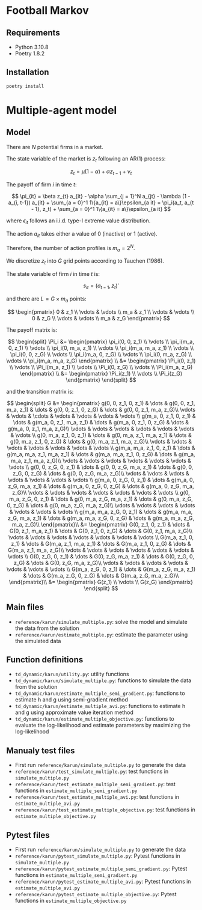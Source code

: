 # Football Markov

## Requirements

- Python 3.10.8
- Poetry 1.8.2

## Installation

```bash
poetry install
```

# Multiple-agent model

## Model

There are $N$ potential firms in a market.

The state variable of the market is $z_{t}$ following an AR(1) process:

$$
z_{t} = \mu (1 - \alpha) + \alpha z_{t-1} + \nu_{t}
$$

The payoff of firm $i$ in time $t$:

$$
\pi_{it} = \beta z_{t} a_{it} - \alpha \sum_{j = 1}^N a_{jt} - \lambda (1 - a_{i, t-1}) a_{it} + \sum_{a = 0}^1 1\{a_{it} = a\}\epsilon_{a it} = \pi_i(a_t, a_{t - 1}, z_t) + \sum_{a = 0}^1 1\{a_{it} = a\}\epsilon_{a it}
$$

where $\epsilon_{it}$ follows an i.i.d. type-I extreme value distribution.

The action $a_{it}$ takes either a value of 0 (inactive) or 1 (active).

Therefore, the number of action profiles is $m_a = 2^N$.

We discretize $z_{t}$ into $G$ grid points according to Tauchen (1986).

The state variable of firm $i$ in time $t$ is:

$$
s_{it} = (a_{t - 1}, z_{t})'
$$

and there are $L = G \times m_a$ points:

$$
\begin{pmatrix}
0 & z_1 \\
\vdots & \vdots \\
m_a & z_1 \\
\vdots & \vdots \\
0 & z_G \\
\vdots & \vdots \\
m_a & z_G 
\end{pmatrix}
$$

The payoff matrix is:

$$
\begin{split}
\Pi_i &= 
\begin{pmatrix}
\pi_i(0, 0, z_1) \\
\vdots \\
\pi_i(m_a, 0, z_1) \\
\vdots \\
\pi_i(0, m_a, z_1) \\
\vdots \\
\pi_i(m_a, m_a, z_1) \\
\vdots \\
\pi_i(0, 0, z_G) \\
\vdots \\
\pi_i(m_a, 0, z_G) \\
\vdots \\
\pi_i(0, m_a, z_G) \\
\vdots \\
\pi_i(m_a, m_a, z_G)
\end{pmatrix} \\
&=
\begin{pmatrix}
\Pi_i(0, z_1) \\
\vdots \\
\Pi_i(m_a, z_1) \\
\vdots \\
\Pi_i(0, z_G) \\
\vdots \\
\Pi_i(m_a, z_G)
\end{pmatrix} \\
&=
\begin{pmatrix}
\Pi_i(z_1) \\
\vdots \\
\Pi_i(z_G)
\end{pmatrix}
\end{split}
$$

and the transition matrix is:

$$
\begin{split}
G &= 
\begin{pmatrix}
g(0, 0, z_1, 0, z_1) & \dots & g(0, 0, z_1, m_a, z_1) & \dots & g(0, 0, z_1, 0, z_G) & \dots & g(0, 0, z_1, m_a, z_G)\\
\vdots & \vdots & \cdots & \vdots & \vdots & \vdots & \vdots \\
g(m_a, 0, z_1, 0, z_1) & \dots & g(m_a, 0, z_1, m_a, z_1) & \dots & g(m_a, 0, z_1, 0, z_G) & \dots & g(m_a, 0, z_1, m_a, z_G)\\
\vdots & \vdots & \vdots & \vdots & \vdots & \vdots & \vdots \\
g(0, m_a, z_1, 0, z_1) & \dots & g(0, m_a, z_1, m_a, z_1) & \dots & g(0, m_a, z_1, 0, z_G) & \dots & g(0, m_a, z_1, m_a, z_G)\\
\vdots & \vdots & \vdots & \vdots & \vdots & \vdots & \vdots \\
g(m_a, m_a, z_1, 0, z_1) & \dots & g(m_a, m_a, z_1, m_a, z_1) & \dots & g(m_a, m_a, z_1, 0, z_G) & \dots & g(m_a, m_a, z_1, m_a, z_G)\\
\vdots & \vdots & \vdots & \vdots & \vdots & \vdots & \vdots \\
g(0, 0, z_G, 0, z_1) & \dots & g(0, 0, z_G, m_a, z_1) & \dots & g(0, 0, z_G, 0, z_G) & \dots & g(0, 0, z_G, m_a, z_G)\\
\vdots & \vdots & \vdots & \vdots & \vdots & \vdots & \vdots \\
g(m_a, 0, z_G, 0, z_1) & \dots & g(m_a, 0, z_G, m_a, z_1) & \dots & g(m_a, 0, z_G, 0, z_G) & \dots & g(m_a, 0, z_G, m_a, z_G)\\
\vdots & \vdots & \vdots & \vdots & \vdots & \vdots & \vdots \\
g(0, m_a, z_G, 0, z_1) & \dots & g(0, m_a, z_G, m_a, z_1) & \dots & g(0, m_a, z_G, 0, z_G) & \dots & g(0, m_a, z_G, m_a, z_G)\\
\vdots & \vdots & \vdots & \vdots & \vdots & \vdots & \vdots \\
g(m_a, m_a, z_G, 0, z_1) & \dots & g(m_a, m_a, z_G, m_a, z_1) & \dots & g(m_a, m_a, z_G, 0, z_G) & \dots & g(m_a, m_a, z_G, m_a, z_G)\\
\end{pmatrix}\\
&=
\begin{pmatrix}
G(0, z_1, 0, z_1) & \dots & G(0, z_1, m_a, z_1) & \dots & G(0, z_1, 0, z_G) & \dots & G(0, z_1, m_a, z_G)\\
\vdots & \vdots & \vdots & \vdots & \vdots & \vdots & \vdots \\
G(m_a, z_1, 0, z_1) & \dots & G(m_a, z_1, m_a, z_1) & \dots & G(m_a, z_1, 0, z_G) & \dots & G(m_a, z_1, m_a, z_G)\\
\vdots & \vdots & \vdots & \vdots & \vdots & \vdots & \vdots \\
G(0, z_G, 0, z_1) & \dots & G(0, z_G, m_a, z_1) & \dots & G(0, z_G, 0, z_G) & \dots & G(0, z_G, m_a, z_G)\\
\vdots & \vdots & \vdots & \vdots & \vdots & \vdots & \vdots \\
G(m_a, z_G, 0, z_1) & \dots & G(m_a, z_G, m_a, z_1) & \dots & G(m_a, z_G, 0, z_G) & \dots & G(m_a, z_G, m_a, z_G)\\
\end{pmatrix}\\
&=
\begin{pmatrix}
G(z_1) \\
\vdots \\
G(z_G) 
\end{pmatrix}
\end{split}
$$

## Main files

- `reference/karun/simulate_multiple.py`: solve the model and simulate the data from the solution
- `reference/karun/estimate_multiple.py`: estimate the parameter using the simulated data

## Function definitions

- `td_dynamic/karun/utility.py`: utility functions
- `td_dynamic/karun/simulate_multiple.py`: functions to simulate the data from the solution
- `td_dynamic/karun/estimate_multiple_semi_gradient.py`: functions to estimate h and g using semi-gradient method
- `td_dynamic/karun/estimate_multiple_avi.py`: functions to estimate h and g using approximate value iteration method
- `td_dynamic/karun/estimate_multiple_objective.py`: functions to evaluate the log-likelihood and estimate parameters by maximizing the log-likelihood

## Manualy test files

- First run `reference/karun/simulate_multiple.py` to generate the data
- `reference/karun/test_simulate_multiple.py`: test functions in `simulate_multiple.py`
- `reference/karun/test_estimate_multiple_semi_gradient.py`: test functions in `estimate_multiple_semi_gradient.py`
- `reference/karun/test_estimate_multiple_avi.py`: test functions in `estimate_multiple_avi.py`
- `reference/karun/test_estimate_multiple_objective.py`: test functions in `estimate_multiple_objective.py`


## Pytest files

- First run `reference/karun/simulate_multiple.py` to generate the data
- `reference/karun/pytest_simulate_multiple.py`: Pytest functions in `simulate_multiple.py`
- `reference/karun/pytest_estimate_multiple_semi_gradient.py`: Pytest functions in `estimate_multiple_semi_gradient.py`
- `reference/karun/pytest_estimate_multiple_avi.py`: Pytest functions in `estimate_multiple_avi.py`
- `reference/karun/pytest_estimate_multiple_objective.py`: Pytest functions in `estimate_multiple_objective.py`
